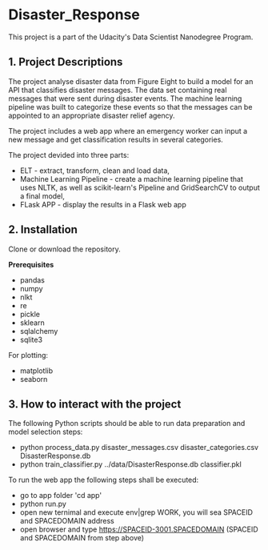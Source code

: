 # Disaster_Response
This project is a part of the Udacity's Data Scientist Nanodegree Program.


## 1. Project Descriptions
The project analyse disaster data from Figure Eight to build a model for an API that classifies disaster messages. The data set containing real messages that were sent during disaster events. The machine learning pipeline was built to categorize these events so that the messages can be appointed to an appropriate disaster relief agency.

The project includes a web app where an emergency worker can input a new message and get classification results in several categories. 

The project devided into three parts: 
- ELT - extract, transform, clean and load data,
- Machine Learning Pipeline - create a machine learning pipeline that uses NLTK, as well as scikit-learn's Pipeline and GridSearchCV to output a final model,
- FLask APP - display the results in a Flask web app

## 2. Installation

Clone or download the repository.

**Prerequisites**
- pandas
- numpy
- nlkt
- re
- pickle
- sklearn
- sqlalchemy
- sqlite3

For plotting:
- matplotlib
- seaborn

## 3. How to interact with the project
The following Python scripts should be able to run data preparation and model selection steps:

- python process_data.py disaster_messages.csv disaster_categories.csv DisasterResponse.db
- python train_classifier.py ../data/DisasterResponse.db classifier.pkl

To run the web app the following steps shall be executed:

- go to app folder 'cd app'
- python run.py
- open new ternimal and execute env|grep WORK, you will sea SPACEID and SPACEDOMAIN address
- open browser and type https://SPACEID-3001.SPACEDOMAIN (SPACEID and SPACEDOMAIN from step above)
